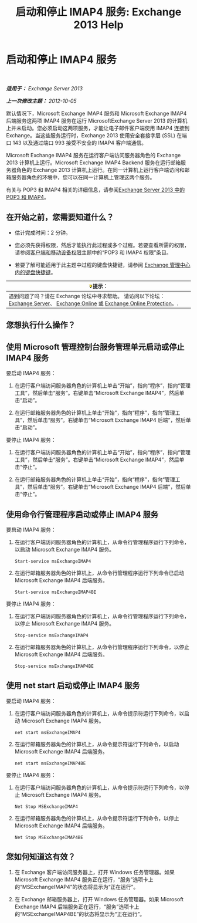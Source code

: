 ﻿---
title: '启动和停止 IMAP4 服务: Exchange 2013 Help'
TOCTitle: 启动和停止 IMAP4 服务
ms:assetid: a52db4bd-69a6-47b2-acf3-d9d8571c7a87
ms:mtpsurl: https://technet.microsoft.com/zh-cn/library/Bb124022(v=EXCHG.150)
ms:contentKeyID: 50491336
ms.date: 01/11/2018
mtps_version: v=EXCHG.150
ms.translationtype: HT
---

# 启动和停止 IMAP4 服务

 

_**适用于：** Exchange Server 2013_

_**上一次修改主题：** 2012-10-05_

默认情况下，Microsoft Exchange IMAP4 服务和 Microsoft Exchange IMAP4 后端服务这两项 IMAP4 服务在运行 MicrosoftExchange Server 2013 的计算机上并未启动。您必须启动这两项服务，才能让电子邮件客户端使用 IMAP4 连接到 Exchange。当这些服务运行时，Exchange 2013 使用安全套接字层 (SSL) 在端口 143 以及通过端口 993 接受不安全的 IMAP4 客户端通信。

Microsoft Exchange IMAP4 服务在运行客户端访问服务器角色的 Exchange 2013 计算机上运行。Microsoft Exchange IMAP4 Backend 服务在运行邮箱服务器角色的 Exchange 2013 计算机上运行。在同一计算机上运行客户端访问和邮箱服务器角色的环境中，您可以在同一计算机上管理这两个服务。

有关与 POP3 和 IMAP4 相关的详细信息，请参阅[Exchange Server 2013 中的 POP3 和 IMAP4](pop3-and-imap4-in-exchange-server-2013-exchange-2013-help.md)。

## 在开始之前，您需要知道什么？

  - 估计完成时间：2 分钟。

  - 您必须先获得权限，然后才能执行此过程或多个过程。若要查看所需的权限，请参阅[客户端和移动设备权限](clients-and-mobile-devices-permissions-exchange-2013-help.md)主题中的“POP3 和 IMAP4 权限”条目。

  - 若要了解可能适用于此主题中过程的键盘快捷键，请参阅 [Exchange 管理中心内的键盘快捷键](keyboard-shortcuts-in-the-exchange-admin-center-exchange-online-protection-help.md)。

<table>
<thead>
<tr class="header">
<th><img src="images/Bb124558.tip(EXCHG.150).gif" title="提示" alt="提示" />提示：</th>
</tr>
</thead>
<tbody>
<tr class="odd">
<td>遇到问题了吗？请在 Exchange 论坛中寻求帮助。 请访问以下论坛：<a href="https://go.microsoft.com/fwlink/p/?linkid=60612">Exchange Server</a>、 <a href="https://go.microsoft.com/fwlink/p/?linkid=267542">Exchange Online</a> 或 <a href="https://go.microsoft.com/fwlink/p/?linkid=285351">Exchange Online Protection</a>。.</td>
</tr>
</tbody>
</table>


## 您想执行什么操作？

## 使用 Microsoft 管理控制台服务管理单元启动或停止 IMAP4 服务

要启动 IMAP4 服务：

1.  在运行客户端访问服务器角色的计算机上单击“开始”，指向“程序”，指向“管理工具”，然后单击“服务”。右键单击“Microsoft Exchange IMAP4”，然后单击“启动”。

2.  在运行邮箱服务器角色的计算机上单击“开始”，指向“程序”，指向“管理工具”，然后单击“服务”。右键单击“Microsoft Exchange IMAP4 后端”，然后单击“启动”。

要停止 IMAP4 服务：

1.  在运行客户端访问服务器角色的计算机上单击“开始”，指向“程序”，指向“管理工具”，然后单击“服务”。右键单击“Microsoft Exchange IMAP4”，然后单击“停止”。

2.  在运行邮箱服务器角色的计算机上单击“开始”，指向“程序”，指向“管理工具”，然后单击“服务”。右键单击“Microsoft Exchange IMAP4 后端”，然后单击“停止”。

## 使用命令行管理程序启动或停止 IMAP4 服务

要启动 IMAP4 服务：

1.  在运行客户端访问服务器角色的计算机上，从命令行管理程序运行下列命令，以启动 Microsoft Exchange IMAP4 服务。
    
        Start-service msExchangeIMAP4

2.  在运行邮箱服务器角色的计算机上，从命令行管理程序运行下列命令已启动 Microsoft Exchange IMAP4 后端服务。
    
        Start-service msExchangeIMAP4BE

要停止 IMAP4 服务：

1.  在运行客户端访问服务器角色的计算机上，从命令行管理程序运行下列命令，以停止 Microsoft Exchange IMAP4 服务。
    
        Stop-service msExchangeIMAP4

2.  在运行邮箱服务器角色的计算机上，从命令行管理程序运行下列命令，以停止 Microsoft Exchange IMAP4 后端服务。
    
        Stop-service msExchangeIMAP4BE

## 使用 net start 启动或停止 IMAP4 服务

要启动 IMAP4 服务：

1.  在运行客户端访问服务器角色的计算机上，从命令提示符运行下列命令，以启动 Microsoft Exchange IMAP4 服务。
    
        net start msExchangeIMAP4

2.  在运行邮箱服务器角色的计算机上，从命令提示符运行下列命令，以启动 Microsoft Exchange IMAP4 后端服务。
    
        net start msExchangeIMAP4BE

要停止 IMAP4 服务：

1.  在运行客户端访问服务器角色的计算机上，从命令提示符运行下列命令，以停止 Microsoft Exchange IMAP4 服务。
    
        Net Stop MSExchangeIMAP4

2.  在运行邮箱服务器角色的计算机上，从命令提示符运行下列命令，以停止 Microsoft Exchange IMAP4 后端服务。
    
        Net Stop MSExchangeIMAP4BE

## 您如何知道这有效？

1.  在 Exchange 客户端访问服务器上，打开 Windows 任务管理器。如果 Microsoft Exchange IMAP4 服务正在运行，“服务”选项卡上的“MSExchangeIMAP4”的状态将显示为“正在运行”。

2.  在 Exchange 邮箱服务器上，打开 Windows 任务管理器。如果 Microsoft Exchange IMAP4 后端服务正在运行，“服务”选项卡上的“MSExchangeIMAP4BE”的状态将显示为“正在运行”。

